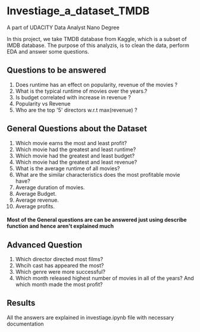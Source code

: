 # Investiage_a_dataset_TMDB
A part of UDACITY Data Analyst Nano Degree


In this project, we take TMDB database from Kaggle, which is a subset of IMDB database. The purpose of this analyzis, is to clean the data, perform EDA and answer some questions.

## Questions to be answered
1. Does runtime has an effect on popularity, revenue of the movies ?
2. What is the typical runtime of movies over the years.?
3. Is budget correlated with increase in revenue ?
4. Popularity vs Revenue
5. Who are the top '5' directors w.r.t max(revenue) ?

## General Questions about the Dataset

1. Which movie earns the most and least profit?
2. Which movie had the greatest and least runtime?
3. Which movie had the greatest and least budget?
4. Which movie had the greatest and least revenue?
5. What is the average runtime of all movies?
6. What are the similar characteristics does the most profitable movie have?
7. Average duration of movies.
8. Average Budget.
9. Average revenue.
10. Average profits.

#### Most of the General questions are can be answered just using describe function and hence aren't explained much

## Advanced Question

1. Which director directed most films?
2. Whcih cast has appeared the most?
3. Which genre were more successful?
4. Which month released highest number of movies in all of the years? And which month made the most profit?


## Results

All the answers are explained in investiage.ipynb file with necessary documentation
